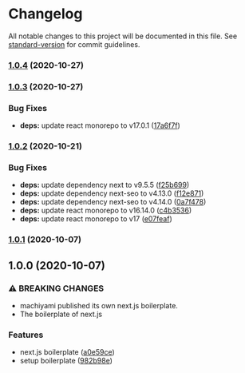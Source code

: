 # Changelog

All notable changes to this project will be documented in this file. See [standard-version](https://github.com/conventional-changelog/standard-version) for commit guidelines.

### [1.0.4](https://github.com/machiyami/nextjs-boilerplate/compare/v1.0.3...v1.0.4) (2020-10-27)

### [1.0.3](https://github.com/machiyami/nextjs-boilerplate/compare/v1.0.2...v1.0.3) (2020-10-27)


### Bug Fixes

* **deps:** update react monorepo to v17.0.1 ([17a6f7f](https://github.com/machiyami/nextjs-boilerplate/commit/17a6f7fe3fb2b756694413afcd01a7044617c7ab))

### [1.0.2](https://github.com/machiyami/nextjs-boilerplate/compare/v1.0.1...v1.0.2) (2020-10-21)


### Bug Fixes

* **deps:** update dependency next to v9.5.5 ([f25b699](https://github.com/machiyami/nextjs-boilerplate/commit/f25b6992f6efd8c0e3073f0becdbfe909d70240d))
* **deps:** update dependency next-seo to v4.13.0 ([f12e871](https://github.com/machiyami/nextjs-boilerplate/commit/f12e87130842fb256da9005fb4e509376aabd81f))
* **deps:** update dependency next-seo to v4.14.0 ([0a7f478](https://github.com/machiyami/nextjs-boilerplate/commit/0a7f478e6b1610eb0dc493047dcc6f12fc45f1c5))
* **deps:** update react monorepo to v16.14.0 ([c4b3536](https://github.com/machiyami/nextjs-boilerplate/commit/c4b3536068e81bf0e2b675a90743c1a555dc7ee0))
* **deps:** update react monorepo to v17 ([e07feaf](https://github.com/machiyami/nextjs-boilerplate/commit/e07feaf96a93a29d35a3fde24e59dbfac98b9182))

### [1.0.1](https://github.com/machiyami/nextjs-boilerplate/compare/v1.0.0...v1.0.1) (2020-10-07)

## 1.0.0 (2020-10-07)


### ⚠ BREAKING CHANGES

* machiyami published its own next.js boilerplate.
* The boilerplate of next.js

### Features

* next.js boilerplate ([a0e59ce](https://github.com/machiyami/nextjs-boilerplate/commit/a0e59cebddf4cd49b0a677b9c4ee93870173b011))
* setup boilerplate ([982b98e](https://github.com/machiyami/nextjs-boilerplate/commit/982b98ee3a80b48e585509a743de5cc1ea17b59b))
